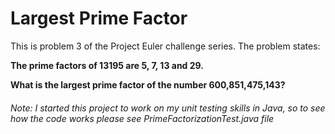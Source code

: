 # Largest Prime Factor

This is problem 3 of the Project Euler challenge series. The problem states:

**The prime factors of 13195 are 5, 7, 13 and 29.**

**What is the largest prime factor of the number 600,851,475,143?**

###### Note: I started this project to work on my unit testing skills in Java, so to see how the code works please see PrimeFactorizationTest.java file
